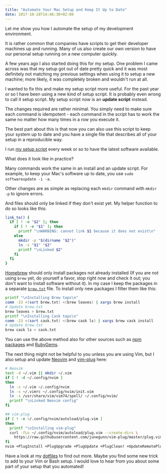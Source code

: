 ```yaml
---
title: "Automate Your Mac Setup and Keep It Up to Date"
date: 2017-10-28T14:46:30+02:00
---
```


Let me show you how I automate the setup of my development environment.<!--more-->

It is rather common that companies have scripts to get their developer machines up and running. Many of us also create our own version to have our personal setup running on a new computer quickly.

A few years ago I also started doing this for my setup. One problem I came across was that my setup got out of date pretty quick and it was most definitely not matching my previous settings when using it to setup a new machine; more likely, it was completely broken and wouldn't run at all.

I wanted to fix this and make my setup script more useful. For the past year or so I have been using a new kind of setup script. It is probably even wrong to call it setup script. My setup script now is an **update script** instead.

The changes required are rather minimal. You simply need to make sure each command is idempotent - each command in the script has to work the same no matter how many times in a row you execute it.

The best part about this is that now you can also use this script to keep your system up to date and you have a single file that describes all of your setup in a reproducible way.

I run [my setup script](https://github.com/jorinvo/dotfiles/blob/master/setup-mac) every week or so to have the latest software available.

What does it look like in practice?

Many commands work the same in an install and an update script. For example, to keep your Mac's software up to date, you use `sudo softwareupdate -i -a`.

Other changes are as simple as replacing each `mkdir` command with
`mkdir -p` to ignore errors.

And files should only be linked if they don't exist yet. My helper function to do so looks like this:

```sh
link_to() {
  if [ ! -e "$2" ]; then
    if [ ! -e "$1" ]; then
      printf "\nWARNING: cannot link $1 because it does not exist\n"
    else
      mkdir -p "$(dirname "$2")"
      ln -s "$1" "$2"
      printf "\nLinked $2"
    fi
  fi
}
```

[Homebrew](https://brew.sh/) should only install packages not already installed (If you are not using `brew` yet, do yourself a favor, stop right now and check it out; you don't want to install software without it). In my case I keep the packages in a separate [`brew.txt`](https://github.com/jorinvo/dotfiles/blob/master/brew.txt) file. To install only new packages I filter them like this:

```sh
printf "\nInstalling Brew taps\n"
comm -23 <(sort brew.txt) <(brew leaves) | xargs brew install
# Update brew.txt
brew leaves > brew.txt
printf "\nInstalling Cask taps\n"
comm -23 <(sort cask.txt) <(brew cask ls) | xargs brew cask install
# Update brew.txt
brew cask ls > cask.txt
```

You can use the above method also for other sources such as [npm packages](https://www.npmjs.com/) and [RubyGems](https://rubygems.org/).

The next thing might not be helpful to you unless you are using Vim, but I also setup and update [Neovim](https://neovim.io/) and [vim-plug](https://github.com/junegunn/vim-plug) here:

```sh
# Neovim
test -d ~/.vim || mkdir ~/.vim
if [ ! -d ~/.config/nvim ]
then
  ln -s ~/.vim ~/.config/nvim
  ln -s ~/.vimrc ~/.config/nvim/init.vim
  ln -s /usr/share/vim/vim74/spell/ ~/.config/nvim/
  printf "\nLinked Neovim config"
fi

## vim-plug
if [ ! -e ~/.config/nvim/autoload/plug.vim ]
then
  printf "\nInstalling vim-plug"
  curl -fLo ~/.config/nvim/autoload/plug.vim --create-dirs \
    https://raw.githubusercontent.com/junegunn/vim-plug/master/plug.vim
fi
nvim +PlugInstall +PlugUpgrade +PlugUpdate +PlugClean! +UpdateRemotePlugins +qall
```

Have a look at my [dotfiles](https://github.com/jorinvo/dotfiles) to find out more. Maybe you find some new trick to add to your Vim or Bash setup.
I would love to hear from you about some part of your setup that you automated!
